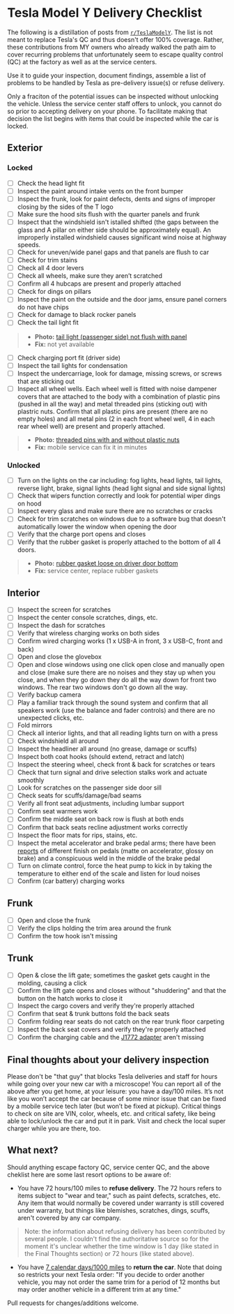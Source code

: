 # Tesla Model Y Delivery Checklist

The following is a distillation of posts from [`r/TeslaModelY`](https://www.reddit.com/r/TeslaModelY/). The list
is not meant to replace Tesla's QC and thus doesn't offer 100% coverage. Rather, these contributions from MY owners
who already walked the path aim to cover recurring problems that unfortunately seem to escape quality control (QC) at
the factory as well as at the service centers.

 
Use it to guide your inspection, document findings, assemble a list of problems to be handled by Tesla as pre-delivery issue(s)
or refuse delivery.

Only a fraciton of the potential issues can be inspected without unlocking the vehicle. Unless the service center staff offers to
unlock, you cannot do so prior to accepting delivery on your phone. To facilitate making that decision the list begins with
items that could be inspected while the car is locked.

## Exterior

### Locked

- [ ] Check the head light fit
- [ ] Inspect the paint around intake vents on the front bumper
- [ ] Inspect the frunk, look for paint defects, dents and signs of improper closing by the sides of the T logo
- [ ] Make sure the hood sits flush with the quarter panels and frunk
- [ ] Inspect that the windshield isn't istalled shifted (the gaps between the glass and A pillar on either side
should be approximately equal). An improperly installed windshield causes significant wind noise at highway speeds.
- [ ] Check for uneven/wide panel gaps and that panels are flush to car
- [ ] Check for trim stains
- [ ] Check all 4 door levers
- [ ] Check all wheels, make sure they aren’t scratched
- [ ] Confirm all 4 hubcaps are present and properly attached
- [ ] Check for dings on pillars
- [ ] Inspect the paint on the outside and the door jams, ensure panel corners do not have chips
- [ ] Check for damage to black rocker panels
- [ ] Check the tail light fit
> * __Photo:__ [tail light (passenger side) not flush with panel](https://imgur.com/aPzCKKG)
> * __Fix:__ not yet available
- [ ] Check charging port fit (driver side)
- [ ] Inspect the tail lights for condensation
- [ ] Inspect the undercarriage, look for damage, missing screws, or screws that are sticking out
- [ ] Inspect all wheel wells. Each wheel well is fitted with noise dampener covers that are attached to the body with a combination of plastic
pins (pushed in all the way) and metal threaded pins (sticking out) with plastric nuts. Confirm that all plastic pins are present
(there are no empty holes) and all metal pins (2 in each front wheel well, 4 in each rear wheel well) are present and properly attached.
> * __Photo:__ [threaded pins with and without plastic nuts](https://imgur.com/6KqcVg4)
> * __Fix:__ mobile service can fix it in minutes

### Unlocked

- [ ] Turn on the lights on the car including: fog lights, head lights, tail lights, reverse light, brake, signal lights (head light signal and side signal lights)
- [ ] Check that wipers function correctly and look for potential wiper dings on hood
- [ ] Inspect every glass and make sure there are no scratches or cracks 
- [ ] Check for trim scratches on windows due to a software bug that doesn't automatically lower the window when opening the door
- [ ] Verify that the charge port opens and closes
- [ ] Verify that the rubber gasket is properly attached to the bottom of all 4 doors.
> * __Photo:__ [rubber gasket loose on driver door bottom](https://imgur.com/AodUDfg)
> * __Fix:__ service center, replace rubber gaskets

## Interior

- [ ] Inspect the screen for scratches
- [ ] Inspect the center console scratches, dings, etc.
- [ ] Inspect the dash for scratches
- [ ] Verify that wireless charging works on both sides
- [ ] Confirm wired charging works (1 x USB-A in front, 3 x USB-C, front and back)
- [ ] Open and close the glovebox
- [ ] Open and close windows using one click open close and manually open and close (make sure there are no noises and they stay up when you close, and when they
go down they do all the way down for front two windows. The rear two windows don't go down all the way.
- [ ] Verify backup camera
- [ ] Play a familiar track through the sound system and confirm that all speakers work (use the balance and fader controls) and there
are no unexpected clicks, etc.
- [ ] Fold mirrors
- [ ] Check all interior lights, and that all reading lights turn on with a press
- [ ] Check windshield all around
- [ ] Inspect the headliner all around (no grease, damage or scuffs)
- [ ] Inspect both coat hooks (should extend, retract and latch)
- [ ] Inspect the steering wheel, check front & back for scratches or tears
- [ ] Check that turn signal and drive selection stalks work and actuate smoothly
- [ ] Look for scratches on the passenger side door sill
- [ ] Check seats for scuffs/damage/bad seams
- [ ] Verify all front seat adjustments, including lumbar support
- [ ] Confirm seat warmers work 
- [ ] Confirm the middle seat on back row is flush at both ends
- [ ] Confirm that back seats recline adjustment works correctly
- [ ] Inspect the floor mats for rips, stains, etc.
- [ ] Inspect the metal accelerator and brake pedal arms; there have been
[reports](https://www.reddit.com/r/TeslaModelY/comments/gyhim1/is_this_normal_my_brake_pedal_arm_has_a_welded/) of
different finish on pedals (matte on accelerator, glossy on brake) and a conspicuous weld in the middle of the brake pedal
- [ ] Turn on climate control, force the heat pump to kick in by taking the temperature to either end of the scale and listen for loud noises
- [ ] Confirm (car battery) charging works

## Frunk

- [ ] Open and close the frunk
- [ ] Verify the clips holding the trim area around the frunk
- [ ] Confirm the tow hook isn't missing

## Trunk

- [ ] Open & close the lift gate; sometimes the gasket gets caught in the molding, causing a click 
- [ ] Confirm the lift gate opens and closes without "shuddering" and that the button on the hatch works to close it
- [ ] Inspect the cargo covers and verify they're properly attached
- [ ] Confirm that seat & trunk buttons fold the back seats
- [ ] Confirm folding rear seats do not catch on the rear trunk floor carpeting 
- [ ] Inspect the back seat covers and verify they're properly attached
- [ ] Confirm the charging cable and the [J1772 adapter](https://shop.tesla.com/product/sae-j1772-charging-adapter) aren't missing

## Final thoughts about your delivery inspection

Please don't be "that guy" that blocks Tesla deliveries and staff for hours while going over your new car with a microscope!
You can report all of the above after you get home, at your leisure: you have a day/100 miles. It’s not like you won’t
accept the car because of some minor issue that can be fixed by a mobile service tech later (but won’t be fixed at
pickup).  Critical things to check on site are VIN, color, wheels, etc. and critical safety, like being able to
lock/unlock the car and put it in park.  Visit and check the local super charger while you are there, too.

## What next?

Should anything escape factory QC, service center QC, and the above cheklist here are some last resort options to be aware of:

- You have 72 hours/100 miles to **refuse delivery**. The 72 hours refers to items subject to "wear and tear," such as paint defects, scratches,
etc.  Any item that would normally be covered under warranty is still covered under warranty, but things like blemishes,
scratches, dings, scuffs, aren't covered by any car company.

> Note: the information about refusing delivery has been
> contributed by several people. I couldn't find the authoritative source so for the moment it's unclear whether the
> time window is 1 day (like stated in the Final Thoughts section) or 72 hours (like stated above). 

- You have [7 calendar days/1000 miles](https://www.tesla.com/support/tesla-return-policy) to **return the car**. Note that
doing so restricts your next Tesla order: "If you decide to order another vehicle, you may not order the same trim for
a period of 12 months but may order another vehicle in a different trim at any time."


Pull requests for changes/additions welcome.
